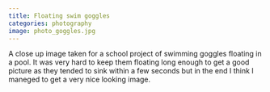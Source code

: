 ```yaml
---
title: Floating swim goggles
categories: photography
image: photo_goggles.jpg
---
```


A close up image taken for a school project of swimming goggles floating in a pool. It was very hard to keep them floating long enough to get a good picture as they tended to sink within a few seconds but in the end I think I maneged to get a very nice looking image.
